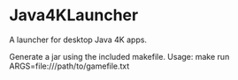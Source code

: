 # Java4KLauncher
A launcher for desktop Java 4K apps.

Generate a jar using the included makefile.
Usage: make run ARGS=file:///path/to/gamefile.txt
